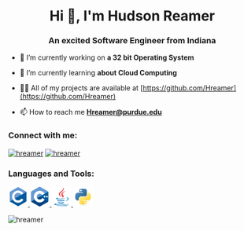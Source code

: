 <h1 align="center">Hi 👋, I'm Hudson Reamer</h1>
<h3 align="center">An excited Software Engineer from Indiana</h3>

- 🔭 I’m currently working on **a 32 bit Operating System**

- 🌱 I’m currently learning **about Cloud Computing**

- 👨‍💻 All of my projects are available at [https://github.com/Hreamer](https://github.com/Hreamer)

- 📫 How to reach me **Hreamer@purdue.edu**

<h3 align="left">Connect with me:</h3>
<p align="left">
<a href="https://linkedin.com/in/hreamer" target="blank"><img align="center" src="https://raw.githubusercontent.com/rahuldkjain/github-profile-readme-generator/master/src/images/icons/Social/linked-in-alt.svg" alt="hreamer" height="30" width="40" /></a>
<a href="https://www.leetcode.com/hreamer" target="blank"><img align="center" src="https://raw.githubusercontent.com/rahuldkjain/github-profile-readme-generator/master/src/images/icons/Social/leet-code.svg" alt="hreamer" height="30" width="40" /></a>
</p>

<h3 align="left">Languages and Tools:</h3>
<p align="left"> <a href="https://www.cprogramming.com/" target="_blank" rel="noreferrer"> <img src="https://raw.githubusercontent.com/devicons/devicon/master/icons/c/c-original.svg" alt="c" width="40" height="40"/> </a> <a href="https://www.w3schools.com/cpp/" target="_blank" rel="noreferrer"> <img src="https://raw.githubusercontent.com/devicons/devicon/master/icons/cplusplus/cplusplus-original.svg" alt="cplusplus" width="40" height="40"/> </a> <a href="https://www.java.com" target="_blank" rel="noreferrer"> <img src="https://raw.githubusercontent.com/devicons/devicon/master/icons/java/java-original.svg" alt="java" width="40" height="40"/> </a> <a href="https://www.python.org" target="_blank" rel="noreferrer"> <img src="https://raw.githubusercontent.com/devicons/devicon/master/icons/python/python-original.svg" alt="python" width="40" height="40"/> </a> </p>

<p><img align="center" src="https://github-readme-stats.vercel.app/api/top-langs?username=hreamer&show_icons=true&locale=en&layout=compact" alt="hreamer" /></p>

